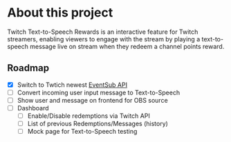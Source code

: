 # About this project
Twitch Text-to-Speech Rewards is an interactive feature for Twitch streamers, enabling viewers to engage with the stream by playing a text-to-speech message live on stream when they redeem a channel points reward.

## Roadmap
- [x] Switch to Twtich newest [EventSub API](https://dev.twitch.tv/docs/eventsub/handling-websocket-events)
- [ ] Convert incoming user input message to Text-to-Speech
- [ ] Show user and message on frontend for OBS source
- [ ] Dashboard
    - [ ] Enable/Disable redemptions via Twitch API
    - [ ] List of previous Redemptions/Messages (history)
    - [ ] Mock page for Text-to-Speech testing
